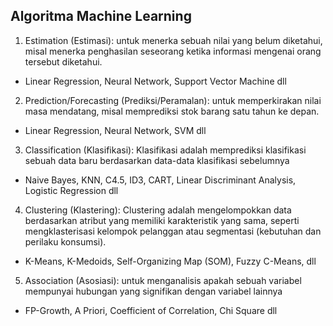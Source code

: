 ## Algoritma Machine Learning

1. Estimation (Estimasi):
  untuk menerka sebuah nilai yang belum diketahui, misal menerka penghasilan seseorang ketika informasi mengenai orang tersebut diketahui.
- Linear Regression, Neural Network, Support Vector Machine dll

2. Prediction/Forecasting (Prediksi/Peramalan):
  untuk memperkirakan nilai masa mendatang, misal memprediksi stok barang satu tahun ke depan.
- Linear Regression, Neural Network, SVM dll

3. Classification (Klasifikasi):
  Klasifikasi adalah memprediksi klasifikasi sebuah data baru berdasarkan data-data klasifikasi sebelumnya
- Naive Bayes, KNN, C4.5, ID3, CART, Linear Discriminant Analysis, Logistic Regression dll

4. Clustering (Klastering):
  Clustering adalah mengelompokkan data berdasarkan atribut yang memiliki karakteristik yang sama, seperti mengklasterisasi kelompok pelanggan atau segmentasi (kebutuhan dan perilaku konsumsi).
- K-Means, K-Medoids, Self-Organizing Map (SOM), Fuzzy C-Means, dll

5. Association (Asosiasi):
  untuk menganalisis apakah sebuah variabel mempunyai hubungan yang signifikan dengan variabel lainnya
- FP-Growth, A Priori, Coefficient of Correlation, Chi Square dll